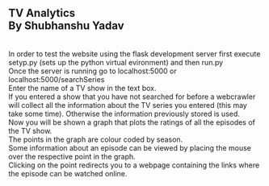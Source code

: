 <h2><strong>TV Analytics</strong><br>
By Shubhanshu Yadav</h2><br>
In order to test the website using the flask development server first execute setyp.py (sets up the python virtual evironment) and then run.py <br>
Once the server is running go to localhost:5000 or localhost:5000/searchSeries<br>
Enter the name of a TV show in the text box. <br>
If you entered a show that you have not searched for before a webcrawler will collect all the information about the TV series you entered (this may take some time). Otherwise the information previously stored is used.<br>
Now you will be shown a graph that plots the ratings of all the episodes of the TV show. <br>
The points in the graph are colour coded by season.<br>
Some information about an episode can be viewed by placing the mouse over the respective point in the graph. <br>
Clicking on the point redirects you to a webpage containing the links where the episode can be watched online.<br>
